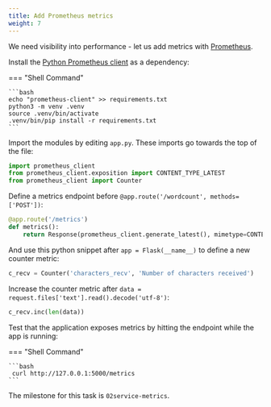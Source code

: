 ```yaml
---
title: Add Prometheus metrics
weight: 7
---
```

We need visibility into performance - let us add metrics with [Prometheus][prometheus].

Install the [Python Prometheus client][py-prom] as a dependency:

=== "Shell Command"

    ```bash
    echo "prometheus-client" >> requirements.txt
    python3 -m venv .venv
    source .venv/bin/activate
    .venv/bin/pip install -r requirements.txt
    ```

Import the modules by editing `app.py`. These imports go towards the top of the file:

```python
import prometheus_client
from prometheus_client.exposition import CONTENT_TYPE_LATEST
from prometheus_client import Counter
```

Define a metrics endpoint before `@app.route('/wordcount', methods=['POST'])`:

```python
@app.route('/metrics')
def metrics():
    return Response(prometheus_client.generate_latest(), mimetype=CONTENT_TYPE_LATEST)
```

And use this python snippet after `app = Flask(__name__)` to define a new counter metric:

```python
c_recv = Counter('characters_recv', 'Number of characters received')
```

Increase the counter metric after `data = request.files['text'].read().decode('utf-8')`:

```python
c_recv.inc(len(data))
```

Test that the application exposes metrics by hitting the endpoint while the app is running:

=== "Shell Command"

    ```bash
     curl http://127.0.0.1:5000/metrics
    ```

The milestone for this task is `02service-metrics`.

[prometheus]: https://prometheus.io/docs/introduction/overview/#architecture
[py-prom]: https://pypi.org/project/prometheus-client/

